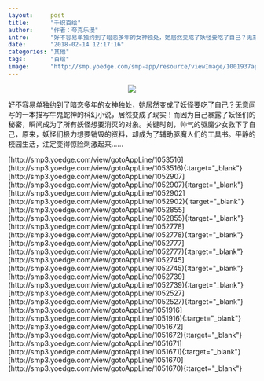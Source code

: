 ```yaml
---
layout:     post
title:      "千织百绘"
author:     "作者：夸克乐漫"
intro:      "好不容易单独约到了暗恋多年的女神独处，她居然变成了妖怪要吃了自己？无意间写的一本描写牛鬼蛇神的科幻小说，居然变成了现实！而因为自己暴露了妖怪们的秘密，瞬间成为了所有妖怪想要消灭的对象。关键时刻，帅气的驱魔少女救下了自己，原来，妖怪们极力想要销毁的资料，却成为了辅助驱魔人们的工具书。平静的校园生活，注定变得惊险刺激起来......"
date:       "2018-02-14 12:17:16"
categories: "其他"
tags:       "百绘"
image:      "http://smp.yoedge.com/smp-app/resource/viewImage/1001937appline.png"
---
```

<div style="text-align: center">
<p><img src="http://smp.yoedge.com/smp-app/resource/viewImage/1001937appline.png"/></p>
</div>
<p class="post-meta">
<span>好不容易单独约到了暗恋多年的女神独处，她居然变成了妖怪要吃了自己？无意间写的一本描写牛鬼蛇神的科幻小说，居然变成了现实！而因为自己暴露了妖怪们的秘密，瞬间成为了所有妖怪想要消灭的对象。关键时刻，帅气的驱魔少女救下了自己，原来，妖怪们极力想要销毁的资料，却成为了辅助驱魔人们的工具书。平静的校园生活，注定变得惊险刺激起来......</span>
</p>
[http://smp3.yoedge.com/view/gotoAppLine/1053516](http://smp3.yoedge.com/view/gotoAppLine/1053516){:target="_blank"}
[http://smp3.yoedge.com/view/gotoAppLine/1052907](http://smp3.yoedge.com/view/gotoAppLine/1052907){:target="_blank"}
[http://smp3.yoedge.com/view/gotoAppLine/1052902](http://smp3.yoedge.com/view/gotoAppLine/1052902){:target="_blank"}
[http://smp3.yoedge.com/view/gotoAppLine/1052855](http://smp3.yoedge.com/view/gotoAppLine/1052855){:target="_blank"}
[http://smp3.yoedge.com/view/gotoAppLine/1052778](http://smp3.yoedge.com/view/gotoAppLine/1052778){:target="_blank"}
[http://smp3.yoedge.com/view/gotoAppLine/1052777](http://smp3.yoedge.com/view/gotoAppLine/1052777){:target="_blank"}
[http://smp3.yoedge.com/view/gotoAppLine/1052745](http://smp3.yoedge.com/view/gotoAppLine/1052745){:target="_blank"}
[http://smp3.yoedge.com/view/gotoAppLine/1052739](http://smp3.yoedge.com/view/gotoAppLine/1052739){:target="_blank"}
[http://smp3.yoedge.com/view/gotoAppLine/1052527](http://smp3.yoedge.com/view/gotoAppLine/1052527){:target="_blank"}
[http://smp3.yoedge.com/view/gotoAppLine/1051916](http://smp3.yoedge.com/view/gotoAppLine/1051916){:target="_blank"}
[http://smp3.yoedge.com/view/gotoAppLine/1051672](http://smp3.yoedge.com/view/gotoAppLine/1051672){:target="_blank"}
[http://smp3.yoedge.com/view/gotoAppLine/1051671](http://smp3.yoedge.com/view/gotoAppLine/1051671){:target="_blank"}
[http://smp3.yoedge.com/view/gotoAppLine/1051670](http://smp3.yoedge.com/view/gotoAppLine/1051670){:target="_blank"}


